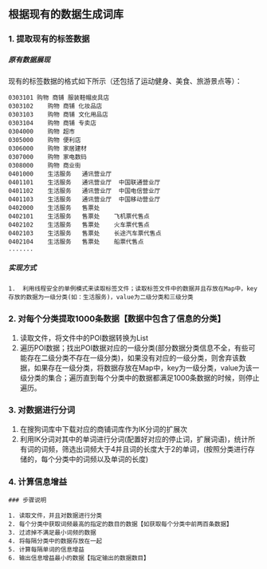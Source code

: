 ## 根据现有的数据生成词库



### 1. 提取现有的标签数据

##### 原有数据展现

​	现有的标签数据的格式如下所示（还包括了运动健身、美食、旅游景点等）：

```
0303101 购物 商铺 服装鞋帽皮具店
0303102    购物 商铺 化妆品店
0303103    购物 商铺 文化用品店
0303104    购物 商铺 专卖店
0304000    购物 超市 
0305000    购物 便利店    
0306000    购物 家居建材   
0307000    购物 家电数码   
0308000    购物 商业街    
0401000    生活服务   通讯营业厅  
0401101    生活服务   通讯营业厅  中国联通营业厅
0401102    生活服务   通讯营业厅  中国电信营业厅
0401103    生活服务   通讯营业厅  中国移动营业厅
0402000    生活服务   售票处    
0402101    生活服务   售票处    飞机票代售点
0402102    生活服务   售票处    火车票代售点
0402103    生活服务   售票处    长途汽车票代售点
0402104    生活服务   售票处    船票代售点
.......
```



##### 实现方式

 	1.  利用线程安全的单例模式来读取标签文件；读取标签文件中的数据并且存放在Map中，key存放的数据为一级分类(如：生活服务)，value为二级分类和三级分类

### 2. 对每个分类提取1000条数据【数据中包含了信息的分类】

1. 读取文件，将文件中的POI数据转换为List
2. 遍历POI数据；找出POI数据对应的一级分类(部分数据分类信息不全，有些可能存在二级分类不存在一级分类)，如果没有对应的一级分类，则舍弃该数据，如果存在一级分类，将数据存放在Map中，key为一级分类，value为该一级分类的集合；遍历直到每个分类中的数据都满足1000条数据的时候，则停止遍历。



### 3.  对数据进行分词

1. 在搜狗词库中下载对应的商铺词库作为IK分词的扩展次
2. 利用IK分词对其中的单词进行分词(配置好对应的停止词，扩展词语)，统计所有词的词频，筛选出词频大于4并且词的长度大于2的单词，(按照分类进行存储的，每个分类中的词频以及单词的长度)

### 4. 计算信息增益



```
### 步骤说明
 
1. 读取文件，并且对数据进行分类
2. 每个分类中获取词频最高的指定的数目的数据【如获取每个分类中前两百条数据】
3. 过滤掉不满足最小词频的数据
4. 将每隔分类中的数据存放在一起
5. 计算每隔单词的信息增益
6. 输出信息增益最小的数据【指定输出的数据数目】
```